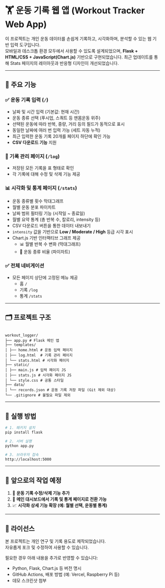 # 🏋️ 운동 기록 웹 앱 (Workout Tracker Web App)

이 프로젝트는 개인 운동 데이터를 손쉽게 기록하고, 시각화하며, 분석할 수 있는 웹 기반 입력 도구입니다.  
모바일과 데스크톱 환경 모두에서 사용할 수 있도록 설계되었으며, **Flask + HTML/CSS + JavaScript(Chart.js)** 기반으로 구현되었습니다. 최근 업데이트를 통해 Stats 페이지의 레이아웃과 반응형 디자인이 개선되었습니다.

---

## 📌 주요 기능

### ✅ 운동 기록 입력 (`/`)

- 날짜 및 시간 입력 (기본값: 현재 시간)
- 운동 종류 선택 (푸시업, 스쿼트 등 맨몸운동 위주)
- 선택된 운동에 따라 반복, 중량, 거리 등의 필드가 동적으로 표시
- 동일한 날짜에 여러 번 입력 가능 (세트 자동 누적)
- 최근 입력한 운동 기록 20개를 페이지 하단에 확인 가능
- **CSV 다운로드 기능** 지원

### 📑 기록 관리 페이지 (`/log`)
- 저장된 모든 기록을 표 형태로 확인
- 각 기록에 대해 수정 및 삭제 기능 제공

### 📊 시각화 및 통계 페이지 (`/stats`)
- 운동 종류별 횟수 막대그래프
- 월별 운동 분포 파이차트
- 날짜 범위 필터링 기능 (시작일 ~ 종료일)
- 월별 요약 통계 (총 반복 수, 칼로리, intensity 등)
- CSV 다운로드 버튼을 통한 데이터 내보내기
- `intensity` 값을 기반으로 **Low / Moderate / High** 등급 시각 표시
- Chart.js 기반 인터랙티브 그래프 제공
  - 📊 월별 반복 수 변화 (막대그래프)
  - 🥧 운동 종류 비율 (파이차트)

### ✅ 전체 네비게이션

- 모든 페이지 상단에 고정된 메뉴 제공
  - 홈 `/`
  - 기록 `/log`
  - 통계 `/stats`

---

## 🗂 프로젝트 구조

```

workout_logger/  
├── app.py # Flask 메인 앱  
├── templates/  
│ ├── home.html # 운동 입력 페이지
│ ├── log.html  # 기록 관리 페이지
│ └── stats.html # 시각화 페이지
├── static/  
│ ├── main.js # 입력 페이지 JS  
│ ├── stats.js # 시각화 페이지 JS  
│ └── style.css # 공통 스타일  
├── data/  
│ └── records.json # 운동 기록 저장 파일 (Git 제외 대상)  
└── .gitignore # 불필요 파일 제외
```

---

## 🚀 실행 방법

```bash
# 1. 패키지 설치
pip install flask

# 2. 서버 실행
python app.py

# 3. 브라우저 접속
http://localhost:5000
```

---

## 🔧 앞으로의 작업 예정

1. 📝 **운동 기록 수정/삭제 기능 추가**
2. 🔀 **메인 대시보드에서 기록 및 통계 페이지로 전환 가능**
3. 📈 **시각화 상세 기능 확장 (예: 월별 선택, 운동별 통계)**

---

## 📄 라이선스

본 프로젝트는 개인 연구 및 기록 용도로 제작되었습니다.  
자유롭게 포크 및 수정하여 사용할 수 있습니다.

필요한 경우 아래 내용을 추가로 반영할 수 있습니다:

- Python, Flask, Chart.js 등 버전 명시
- GitHub Actions, 배포 방법 (예: Vercel, Raspberry Pi 등)
- 데모 스크린샷 첨부
